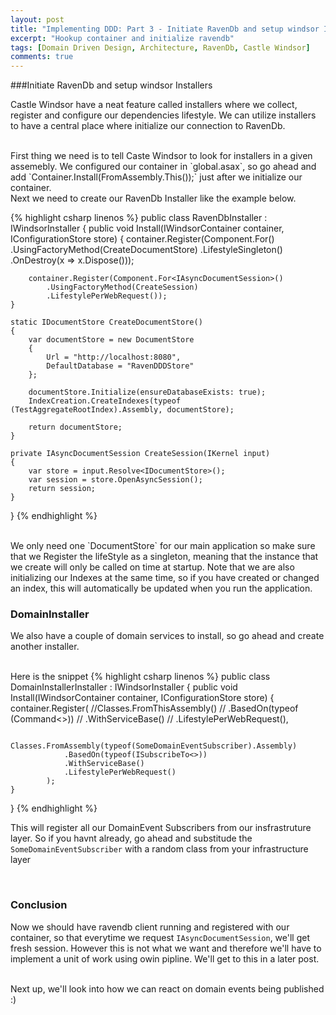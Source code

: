 ```yaml
---
layout: post
title: "Implementing DDD: Part 3 - Initiate RavenDb and setup windsor Installers"
excerpt: "Hookup container and initialize ravendb"
tags: [Domain Driven Design, Architecture, RavenDb, Castle Windsor]
comments: true
---
```

###Initiate RavenDb and setup windsor Installers

Castle Windsor have a neat feature called installers where we collect, register and configure our dependencies lifestyle. We can utilize installers to have a central place where initialize our connection to RavenDb.

<br/>
First thing we need is to tell Caste Windsor to look for installers in a given assemebly. We configured our container in `global.asax`, so go ahead and add `Container.Install(FromAssembly.This());` just after we initialize our container.

<br/>
Next we need to create our RavenDb Installer like the example below.

{% highlight csharp linenos %}
public class RavenDbInstaller : IWindsorInstaller
{
    public void Install(IWindsorContainer container, IConfigurationStore store)
    {
        container.Register(Component.For<IDocumentStore>()
            .UsingFactoryMethod(CreateDocumentStore)
            .LifestyleSingleton()
            .OnDestroy(x => x.Dispose()));

        container.Register(Component.For<IAsyncDocumentSession>()
            .UsingFactoryMethod(CreateSession)
            .LifestylePerWebRequest());
    }

    static IDocumentStore CreateDocumentStore()
    {
        var documentStore = new DocumentStore
        {
            Url = "http://localhost:8080",
            DefaultDatabase = "RavenDDDStore"
        };
        
        documentStore.Initialize(ensureDatabaseExists: true);
        IndexCreation.CreateIndexes(typeof (TestAggregateRootIndex).Assembly, documentStore);

        return documentStore;
    }

    private IAsyncDocumentSession CreateSession(IKernel input)
    {
        var store = input.Resolve<IDocumentStore>();
        var session = store.OpenAsyncSession();
        return session;
    }
}
{% endhighlight %}

<br/>
We only need one `DocumentStore` for our main application so make sure that we Register the lifeStyle as a singleton, meaning that the instance that we create will only be called on time at startup. Note that we are also initializing our Indexes at the same time, so if you have created or changed an index, this will automatically be updated when you run the application.

### DomainInstaller
We also have a couple of domain services to install, so go ahead and create another installer. 

<br/>
Here is the snippet
{% highlight csharp linenos %}
public class DomainInstallerInstaller : IWindsorInstaller
{
    public void Install(IWindsorContainer container, IConfigurationStore store)
    {
        container.Register(
            //Classes.FromThisAssembly()
            //    .BasedOn(typeof (Command<>))
            //    .WithServiceBase()
            //    .LifestylePerWebRequest(),

            Classes.FromAssembly(typeof(SomeDomainEventSubscriber).Assembly)
                .BasedOn(typeof(ISubscribeTo<>))
                .WithServiceBase()
                .LifestylePerWebRequest()
            );
    }
}
{% endhighlight %}

This will register all our DomainEvent Subscribers from our insfrastruture layer. So if you havnt already, go ahead and substitude the `SomeDomainEventSubscriber` with a random class from your infrastructure layer

<br/>

### Conclusion
Now we should have ravendb client running and registered with our container, so that everytime we request `IAsyncDocumentSession`, we'll get fresh session. However this is not what we want and therefore we'll have to implement a unit of work using owin pipline. We'll get to this in a later post.

<br/>
Next up, we'll look into how we can react on domain events being published :)
